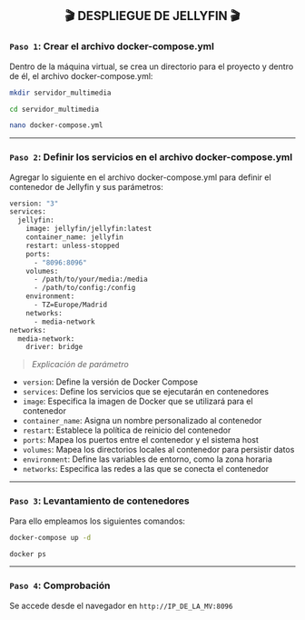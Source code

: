 <h2 align="center"> 🎬 DESPLIEGUE DE JELLYFIN 🎬 </h2>


### `Paso 1`: Crear el archivo docker-compose.yml
Dentro de la máquina virtual, se crea un directorio para el proyecto y dentro de él, el archivo docker-compose.yml:

```bash
mkdir servidor_multimedia
```

```bash
cd servidor_multimedia
```

```bash
nano docker-compose.yml
```

---

### `Paso 2`: Definir los servicios en el archivo docker-compose.yml
Agregar lo siguiente en el archivo docker-compose.yml para definir el contenedor de Jellyfin y sus parámetros:

```bash
version: "3"
services:
  jellyfin:
    image: jellyfin/jellyfin:latest
    container_name: jellyfin
    restart: unless-stopped
    ports:
      - "8096:8096"
    volumes:
      - /path/to/your/media:/media
      - /path/to/config:/config
    environment:
      - TZ=Europe/Madrid
    networks:
      - media-network
networks:
  media-network:
    driver: bridge
```

> *Explicación de parámetro*

- `version`: Define la versión de Docker Compose
- `services`: Define los servicios que se ejecutarán en contenedores
- `image`: Especifica la imagen de Docker que se utilizará para el contenedor
- `container_name`: Asigna un nombre personalizado al contenedor
- `restart`: Establece la política de reinicio del contenedor
- `ports`: Mapea los puertos entre el contenedor y el sistema host
- `volumes`: Mapea los directorios locales al contenedor para persistir datos
- `environment`: Define las variables de entorno, como la zona horaria
- `networks`: Especifica las redes a las que se conecta el contenedor

---

### `Paso 3`: Levantamiento de contenedores
Para ello empleamos los siguientes comandos: 

```bash
docker-compose up -d
```

```bash
docker ps
```

---

### `Paso 4`: Comprobación
Se accede desde el navegador en `http://IP_DE_LA_MV:8096`


